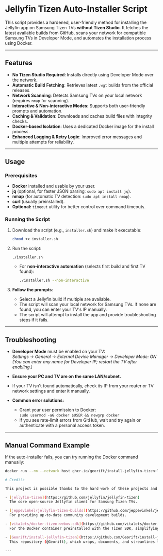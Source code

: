 # Jellyfin Tizen Auto-Installer Script

This script provides a hardened, user-friendly method for installing the Jellyfin app on Samsung Tizen TVs **without Tizen Studio**. It fetches the latest available builds from GitHub, scans your network for compatible Samsung TVs in Developer Mode, and automates the installation process using Docker.

---

## Features

- **No Tizen Studio Required**: Installs directly using Developer Mode over the network.
- **Automatic Build Fetching**: Retrieves latest `.wgt` builds from the official releases.
- **Network Scanning**: Detects Samsung TVs on your local network (requires `nmap` for scanning).
- **Interactive & Non-interactive Modes**: Supports both user-friendly prompts and automation.
- **Caching & Validation**: Downloads and caches build files with integrity checks.
- **Docker-based Isolation**: Uses a dedicated Docker image for the install process.
- **Enhanced Logging & Retry Logic**: Improved error messages and multiple attempts for reliability.

---

## Usage

### **Prerequisites**

- **Docker** installed and usable by your user.
- **jq** (optional, for faster JSON parsing: `sudo apt install jq`).
- **nmap** (for automatic TV detection: `sudo apt install nmap`).
- **curl** (usually preinstalled).
- **Optional:** `timeout` utility for better control over command timeouts.

### **Running the Script**

1. Download the script (e.g., `installer.sh`) and make it executable:
    ```sh
    chmod +x installer.sh
    ```

2. Run the script:
    ```sh
    ./installer.sh
    ```

    - For **non-interactive automation** (selects first build and first TV found):
      ```sh
      ./installer.sh --non-interactive
      ```

3. **Follow the prompts**:
    - Select a Jellyfin build if multiple are available.
    - The script will scan your local network for Samsung TVs. If none are found, you can enter your TV's IP manually.
    - The script will attempt to install the app and provide troubleshooting steps if it fails.

---

## **Troubleshooting**

- **Developer Mode** must be enabled on your TV:  
  *Settings → General → External Device Manager → Developer Mode: ON*  
  *(You can enter any name for Developer IP; restart the TV after enabling.)*

- **Ensure your PC and TV are on the same LAN/subnet.**

- If your TV isn't found automatically, check its IP from your router or TV network settings and enter it manually.

- **Common error solutions:**
    - Grant your user permission to Docker:  
      `sudo usermod -aG docker $USER && newgrp docker`
    - If you see rate-limit errors from GitHub, wait and try again or authenticate with a personal access token.

---

## **Manual Command Example**

If the auto-installer fails, you can try running the Docker command manually:

```sh
docker run --rm --network host ghcr.io/georift/install-jellyfin-tizen:latest <TV_IP> "<PACKAGE_ID>" "<RELEASE_URL>"

# Credits

This project is possible thanks to the hard work of these projects and contributors. This repository simply brings together their work into a streamlined, user-friendly installer.

- [jellyfin-tizen](https://github.com/jellyfin/jellyfin-tizen)  
  The core open-source Jellyfin client for Samsung Tizen TVs.

- [jeppevinkel/jellyfin-tizen-builds](https://github.com/jeppevinkel/jellyfin-tizen-builds)  
  For providing up-to-date community development builds.

- [vitalets/docker-tizen-webos-sdk](https://github.com/vitalets/docker-tizen-webos-sdk)  
  For the Docker container preinstalled with the Tizen SDK, simplifying automation and scripting.

- [Georift/install-jellyfin-tizen](https://github.com/Georift/install-jellyfin-tizen)  
  This repository (@Georift), which wraps, documents, and streamlines the install process for end users.

---
